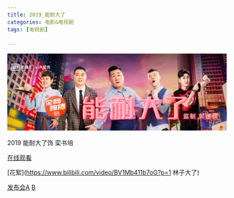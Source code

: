 ```yaml
---
title: 2019_能耐大了
categories: 电影&电视剧
tags: [电视剧]

---
```


![](https://raw.githubusercontent.com/rhenginium/image/main/20210324225021.png)

2019 能耐大了饰 栾书培

[在线观看](https://www.iqiyi.com/a_19rrhtqpex.html) 

[花絮](https://www.bilibili.com/video/BV1Mb411b7oG?p=1 林子大了) 

[发布会A](https://v.youku.com/v_show/id_XMzY1ODI3ODMyNA==.html?) [B](https://v.youku.com/v_show/id_XMzY1ODMyMDU3Mg==.html?)